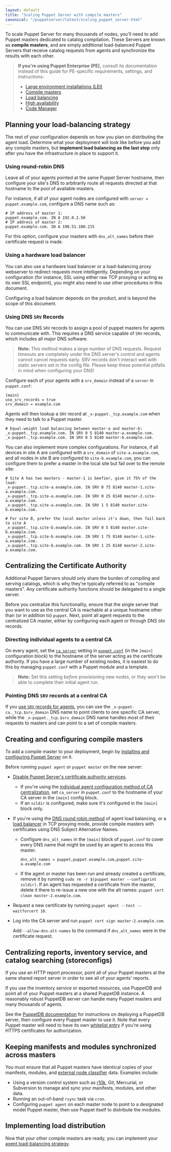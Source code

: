 ```yaml
---
layout: default
title: "Scaling Puppet Server with compile masters"
canonical: "/puppetserver/latest/scaling_puppet_server.html"
---
```


To scale Puppet Server for many thousands of nodes, you'll need to add Puppet masters dedicated to catalog compilation. These Servers are known as **compile masters**, and are simply additional load-balanced Puppet Servers that receive catalog requests from agents and synchronize the results with each other.

> **If you're using Puppet Enterprise (PE),** consult its documentation instead of this guide for PE-specific requirements, settings, and instructions:
>
> -   [Large environment installations (LEI)](https://puppet.com/docs/pe/2017.3/installing/hardware_requirements.html#large-environment-hardware-requirements)
> -   [Compile masters](https://puppet.com/docs/pe/2017.3/installing/installing_compile_masters.html)
> -   [Load balancing](https://puppet.com/docs/pe/2017.3/installing/installing_compile_masters.html#using-load-balancers-with-compile-masters)
> -   [High availability](https://puppet.com/docs/pe/2017.3/high_availability/high_availability_overview.html)
> -   [Code Manager](https://puppet.com/docs/pe/2017.3/code_management/code_mgr_how_it_works.html)

## Planning your load-balancing strategy

The rest of your configuration depends on how you plan on distributing the agent load. Determine what your deployment will look like before you add any compile masters, but **implement load balancing as the last step** only after you have the infrastructure in place to support it.

### Using round-robin DNS

Leave all of your agents pointed at the same Puppet Server hostname, then configure your site's DNS to arbitrarily route all requests directed at that hostname to the pool of available masters.

For instance, if all of your agent nodes are configured with `server = puppet.example.com`, configure a DNS name such as:

```
# IP address of master 1:
puppet.example.com. IN A 192.0.2.50
# IP address of master 2:
puppet.example.com. IN A 198.51.100.215
```

For this option, configure your masters with `dns_alt_names` before their certificate request is made.

### Using a hardware load balancer

You can also use a hardware load balancer or a load-balancing proxy webserver to redirect requests more intelligently. Depending on your configuration (for instance, SSL using either raw TCP proxying or acting as its own SSL endpoint), you might also need to use other procedures in this document.

Configuring a load balancer depends on the product, and is beyond the scope of this document.

### Using DNS `SRV` Records

You can use DNS `SRV` records to assign a pool of puppet masters for agents to communicate with. This requires a DNS service capable of `SRV` records, which includes all major DNS software.

> **Note:** This method makes a large number of DNS requests. Request timeouts are completely under the DNS server's control and agents cannot cancel requests early. SRV records don't interact well with static servers set in the config file. Please keep these potential pitfalls in mind when configuring your DNS!

Configure each of your agents with a `srv_domain` instead of a `server` in `puppet.conf`:

```
[main]
use_srv_records = true
srv_domain = example.com
```

Agents will then lookup a `SRV` record at `_x-puppet._tcp.example.com` when they need to talk to a Puppet master.

```
# Equal-weight load balancing between master-a and master-b:
_x-puppet._tcp.example.com. IN SRV 0 5 8140 master-a.example.com.
_x-puppet._tcp.example.com. IN SRV 0 5 8140 master-b.example.com.
```

You can also implement more complex configurations. For instance, if all devices in site A are configured with a `srv_domain` of `site-a.example.com`, and all nodes in site B are configured to `site-b.example.com`, you can configure them to prefer a master in the local site but fail over to the remote site:

```
# Site A has two masters - master-1 is beefier, give it 75% of the load:
_x-puppet._tcp.site-a.example.com. IN SRV 0 75 8140 master-1.site-a.example.com.
_x-puppet._tcp.site-a.example.com. IN SRV 0 25 8140 master-2.site-a.example.com.
_x-puppet._tcp.site-a.example.com. IN SRV 1 5 8140 master.site-b.example.com.

# For site B, prefer the local master unless it's down, then fail back to site A
_x-puppet._tcp.site-b.example.com. IN SRV 0 5 8140 master.site-b.example.com.
_x-puppet._tcp.site-b.example.com. IN SRV 1 75 8140 master-1.site-a.example.com.
_x-puppet._tcp.site-b.example.com. IN SRV 1 25 8140 master-2.site-a.example.com.
```

## Centralizing the Certificate Authority

Additional Puppet Servers should only share the burden of compiling and serving catalogs, which is why they're typically referred to as "compile masters". Any certificate authority functions should be delegated to a single server.

Before you centralize this functionality, ensure that the single server that you want to use as the central CA is reachable at a unique hostname other than (or in addition to) `puppet`. Next, point all agent requests to the centralized CA master, either by configuring each agent or through DNS `SRV` records.

### Directing individual agents to a central CA

On every agent, set the [`ca_server`](https://puppet.com/docs/puppet/latest/configuration.html#caserver) setting in [`puppet.conf`](https://puppet.com/docs/puppet/latest/config_file_main.html) (in the `[main]` configuration block) to the hostname of the server acting as the certificate authority. If you have a large number of existing nodes, it is easiest to do this by managing `puppet.conf` with a Puppet module and a template.

> **Note:** Set this setting *before* provisioning new nodes, or they won't be able to complete their initial agent run.

### Pointing DNS `SRV` records at a central CA

If you [use `SRV` records for agents](#using-dns-srv-records), you can use the `_x-puppet-ca._tcp.$srv_domain` DNS name to point clients to one specific CA server, while the `_x-puppet._tcp.$srv_domain` DNS name handles most of their requests to masters and can point to a set of compile masters.

## Creating and configuring compile masters

To add a compile master to your deployment, begin by [installing and configuring Puppet Server](./install_from_packages.markdown) on it.

Before running `puppet agent` or `puppet master` on the new server:

-   [Disable Puppet Server's certificate authority services](./configuration.markdown#service-bootstrapping).

    -   If you're using the [individual agent configuration method of CA centralization](#directing-individual-agents-to-a-central-ca), set `ca_server` in `puppet.conf` to the hostname of your CA server in the `[main]` config block.
    -   If an `ssldir` is configured, make sure it's configured in the `[main]` block only.

-   If you're using the [DNS round robin method](#using-round-robin-dns) of agent load balancing, or a [load balancer](#using-a-load-balancer) in TCP proxying mode, provide compile masters with certificates using DNS Subject Alternative Names.

    -   Configure `dns_alt_names` in the `[main]` block of `puppet.conf` to cover every DNS name that might be used by an agent to access this master.

        ```
        dns_alt_names = puppet,puppet.example.com,puppet.site-a.example.com
        ```

    -   If the agent or master has been run and already created a certificate, remove it by running `sudo rm -r $(puppet master --configprint ssldir)`. If an agent has requested a certificate from the master, delete it there to re-issue a new one with the alt names: `puppet cert clean master-2.example.com`.

-   Request a new certificate by running `puppet agent --test --waitforcert 10`.

-   Log into the CA server and run `puppet cert sign master-2.example.com`.

    Add `--allow-dns-alt-names` to the command if `dns_alt_names` were in the certificate request.

## Centralizing reports, inventory service, and catalog searching (storeconfigs)

If you use an HTTP report processor, point all of your Puppet masters at the same shared report server in order to see all of your agents' reports.

If you use the inventory service or exported resources, use PuppetDB and point all of your Puppet masters at a shared PuppetDB instance. A reasonably robust PuppetDB server can handle many Puppet masters and many thousands of agents.

See the [PuppetDB documentation](https://puppet.com/docs/puppetdb/latest/) for instructions on deploying a PuppetDB server, then configure every Puppet master to use it. Note that every Puppet master will need to have its own [whitelist entry](https://puppet.com/docs/puppetdb/latest/configure.html#certificate-whitelist) if you're using HTTPS certificates for authorization.

## Keeping manifests and modules synchronized across masters

You must ensure that all Puppet masters have identical copies of your manifests, modules, and [external node classifier](https://puppet.com/docs/puppet/latest/nodes_external.html) data. Examples include:

-   Using a version control system such as [r10k](https://github.com/puppetlabs/r10k), Git, Mercurial, or Subversion to manage and sync your manifests, modules, and other data.
-   Running an out-of-band `rsync` task via `cron`.
-   Configuring `puppet agent` on each master node to point to a designated model Puppet master, then use Puppet itself to distribute the modules.

## Implementing load distribution

Now that your other compile masters are ready, you can implement your [agent load-balancing strategy](#planning-your-load-balancing-strategy).